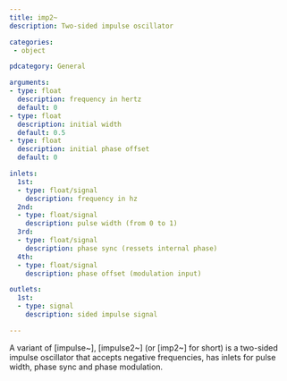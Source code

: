 ```yaml
---
title: imp2~
description: Two-sided impulse oscillator

categories:
 - object

pdcategory: General

arguments:
- type: float
  description: frequency in hertz
  default: 0
- type: float
  description: initial width
  default: 0.5
- type: float
  description: initial phase offset
  default: 0

inlets:
  1st:
  - type: float/signal
    description: frequency in hz
  2nd:
  - type: float/signal
    description: pulse width (from 0 to 1)
  3rd:
  - type: float/signal
    description: phase sync (ressets internal phase)
  4th:
  - type: float/signal
    description: phase offset (modulation input)

outlets:
  1st:
  - type: signal
    description: sided impulse signal

---
```


A variant of [impulse~], [impulse2~] (or [imp2~] for short) is a two-sided impulse oscillator that accepts negative frequencies, has inlets for pulse width, phase sync and phase modulation.

